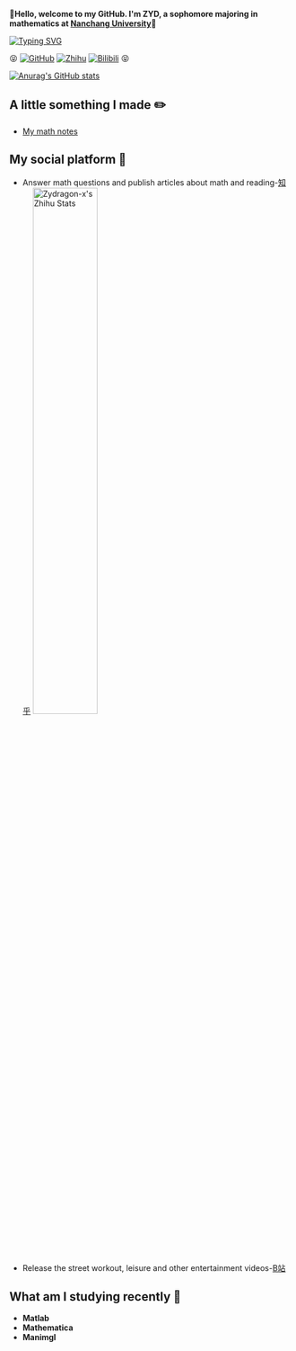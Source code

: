 
:ghost:**Hello, welcome to my GitHub. I'm ZYD, a sophomore majoring in mathematics at [Nanchang University](https://www.ncu.edu.cn/)**:school:

[![Typing SVG](https://readme-typing-svg.herokuapp.com?center=%E5%81%87&vCenter=%E5%81%87&lines=Abstractness+is+the+price+of+generality)](https://git.io/typing-svg)

:stuck_out_tongue_closed_eyes:
[![GitHub](https://img.shields.io/static/v1?label=Github&message=0&color=red&logo=github)](https://github.com/Zydragon-x)
[![Zhihu](https://img.shields.io/static/v1?label=Zhihu&message=216&color=blue&logo=zhihu&labelColor=abcdef)](https://www.zhihu.com/people/niu-l-28)
[![Bilibili](https://img.shields.io/badge/Bilibili-4-ff69b4)](https://space.bilibili.com/354150688)
:stuck_out_tongue_closed_eyes:



[![Anurag's GitHub stats](https://github-readme-stats.vercel.app/api?username=Zydragon-x&show_icons=true&theme=merko)](https://github.com/anuraghazra/github-readme-stats)


## A little something I made :pencil2:
- [My math notes](https://github.com/Zydragon-x/Ncu-math-notes)


## My social platform :space_invader:
- Answer math questions and publish articles about math and reading-[知乎](https://www.zhihu.com/people/niu-l-28) [<img src="https://stats.justsong.cn/api/zhihu?username=niu-l-28&theme=dark" alt="Zydragon-x's Zhihu Stats" width="49%" />](https://www.zhihu.com/people/niu-l-28)
- Release the street workout, leisure and other entertainment videos-[B站](https://space.bilibili.com/354150688)

## What am I studying recently :dart:
- **Matlab**
- **Mathematica**
- **Manimgl**

